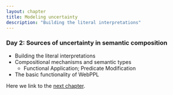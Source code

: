 ```yaml
---
layout: chapter
title: Modeling uncertainty
description: "Building the literal interpretations"
---
```


### Day 2: Sources of uncertainty in semantic composition

  - Building the literal interpretations
  - Compositional mechanisms and semantic types
    - Functional Application; Predicate Modification 
  - The basic functionality of WebPPL

Here we link to the [next chapter](3-typing.html).
